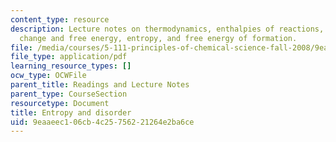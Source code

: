 ```yaml
---
content_type: resource
description: Lecture notes on thermodynamics, enthalpies of reactions, spontaneous
  change and free energy, entropy, and free energy of formation.
file: /media/courses/5-111-principles-of-chemical-science-fall-2008/9eaaeec106cb4c25756221264e2ba6ce_lecnotes17.pdf
file_type: application/pdf
learning_resource_types: []
ocw_type: OCWFile
parent_title: Readings and Lecture Notes
parent_type: CourseSection
resourcetype: Document
title: Entropy and disorder
uid: 9eaaeec1-06cb-4c25-7562-21264e2ba6ce
---
```

